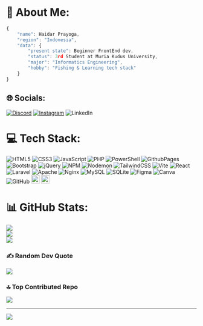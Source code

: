 # 💫 About Me:
```javascript
{
    "name": Haidar Prayoga,
    "region": "Indonesia",
    "data": {
        "present state": Beginner FrontEnd dev,
        "status": 3rd Student at Muria Kudus University,
        "major": "Informatics Engineering",
        "hobby": "Fishing & Learning tech stack"
    }
}
```


## 🌐 Socials:
[![Discord](https://img.shields.io/badge/Discord-%237289DA.svg?logo=discord&logoColor=white)](https://discord.gg/1139887378463473714) [![Instagram](https://img.shields.io/badge/Instagram-%23E4405F.svg?logo=Instagram&logoColor=white)](https://instagram.com/_haidarinfinitylearner) ![LinkedIn](https://img.shields.io/badge/LinkedIn-%230077B5.svg?logo=linkedin&logoColor=white)

# 💻 Tech Stack:
![HTML5](https://img.shields.io/badge/html5-%23E34F26.svg?style=flat&logo=html5&logoColor=white) ![CSS3](https://img.shields.io/badge/css3-%231572B6.svg?style=flat&logo=css3&logoColor=white) ![JavaScript](https://img.shields.io/badge/javascript-%23323330.svg?style=flat&logo=javascript&logoColor=%23F7DF1E) ![PHP](https://img.shields.io/badge/php-%23777BB4.svg?style=flat&logo=php&logoColor=white) ![PowerShell](https://img.shields.io/badge/PowerShell-%235391FE.svg?style=flat&logo=powershell&logoColor=white) ![GithubPages](https://img.shields.io/badge/github%20pages-121013?style=flat&logo=github&logoColor=white) ![Bootstrap](https://img.shields.io/badge/bootstrap-%238511FA.svg?style=flat&logo=bootstrap&logoColor=white) ![jQuery](https://img.shields.io/badge/jquery-%230769AD.svg?style=flat&logo=jquery&logoColor=white) ![NPM](https://img.shields.io/badge/NPM-%23CB3837.svg?style=flat&logo=npm&logoColor=white) ![Nodemon](https://img.shields.io/badge/NODEMON-%23323330.svg?style=flat&logo=nodemon&logoColor=%BBDEAD) ![TailwindCSS](https://img.shields.io/badge/tailwindcss-%2338B2AC.svg?style=flat&logo=tailwind-css&logoColor=white) ![Vite](https://img.shields.io/badge/vite-%23646CFF.svg?style=flat&logo=vite&logoColor=white) ![React](https://img.shields.io/badge/react-%2320232a.svg?style=flat&logo=react&logoColor=%2361DAFB) ![Laravel](https://img.shields.io/badge/laravel-%23FF2D20.svg?style=flat&logo=laravel&logoColor=white) ![Apache](https://img.shields.io/badge/apache-%23D42029.svg?style=flat&logo=apache&logoColor=white) ![Nginx](https://img.shields.io/badge/nginx-%23009639.svg?style=flat&logo=nginx&logoColor=white) ![MySQL](https://img.shields.io/badge/mysql-4479A1.svg?style=flat&logo=mysql&logoColor=white) ![SQLite](https://img.shields.io/badge/sqlite-%2307405e.svg?style=flat&logo=sqlite&logoColor=white) ![Figma](https://img.shields.io/badge/figma-%23F24E1E.svg?style=flat&logo=figma&logoColor=white) ![Canva](https://img.shields.io/badge/Canva-%2300C4CC.svg?style=flat&logo=Canva&logoColor=white) ![GitHub](https://img.shields.io/badge/github-%23121011.svg?style=flat&logo=github&logoColor=white)
<img src="https://img.shields.io/badge/htmx-3366CC.svg?style=for-the-badge&logo=htmx&logoColor=white" alt="" style="height:22px;">
<img src="https://img.shields.io/badge/Node.js-43853D?style=for-the-badge&logo=node.js&logoColor=white" style="height:22px; " />
# 📊 GitHub Stats:
![](https://github-readme-stats.vercel.app/api?username=haidar-prayoga&theme=dark&hide_border=false&include_all_commits=false&count_private=false)<br/>
![](https://github-readme-streak-stats.herokuapp.com/?user=haidar-prayoga&theme=dark&hide_border=false)<br/>
![](https://github-readme-stats.vercel.app/api/top-langs/?username=haidar-prayoga&theme=dark&hide_border=false&include_all_commits=false&count_private=false&layout=compact)

### ✍️ Random Dev Quote
![](https://quotes-github-readme.vercel.app/api?type=horizontal&theme=radical)

### 🔝 Top Contributed Repo
![](https://github-contributor-stats.vercel.app/api?username=haidar-prayoga&limit=5&theme=dark&combine_all_yearly_contributions=true)

---
[![](https://visitcount.itsvg.in/api?id=haidar-prayoga&icon=2&color=0)](https://visitcount.itsvg.in)

<!-- Proudly created with GPRM ( https://gprm.itsvg.in ) -->
